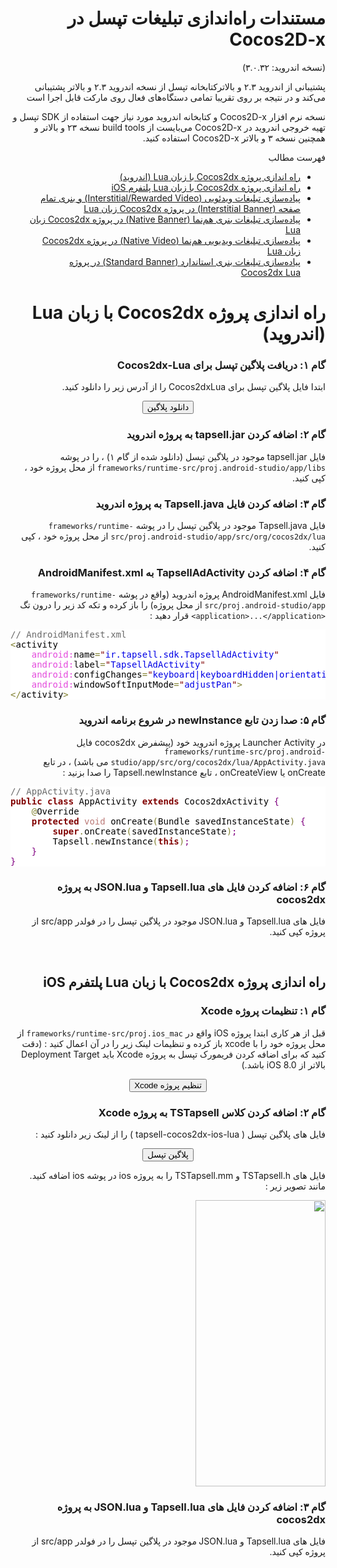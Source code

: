 <div dir="rtl">
 <h1>مستندات راه‌اندازی تبلیغات تپسل در Cocos2D-x</h1>
(نسخه اندروید: ۳.۰.۳۲)

پشتیبانی از اندروید ۲.۳ و بالاترکتابخانه تپسل از نسخه اندروید ۲.۳ و بالاتر پشتیبانی می‌کند و در نتیجه بر روی تقریبا تمامی دستگاه‌های فعال روی مارکت قابل اجرا است

نسخه نرم افزار Cocos2D-x و کتابخانه اندروید مورد نیاز جهت استفاده از SDK تپسل و تهیه خروجی اندروید در Cocos2D-x می‌بایست از build tools نسخه ۲۳ و بالاتر و همچنین نسخه ۳ و بالاتر Cocos2D-x استفاده کنید.

فهرست مطالب
<ul>
 	<li><a href="#android-init">راه اندازی پروژه Cocos2dx با زبان Lua (اندروید)</a></li>
 	<li><a href="#ios-init">راه اندازی پروژه Cocos2dx با زبان Lua پلتفرم iOS</a></li>
 	<li><a href="">پیاده‌سازی تبلیغات ویدئویی (Interstitial/Rewarded Video) و بنری تمام صفحه (Interstitial Banner) در پروژه Cocos2dx زبان Lua</a></li>
 	<li><a href="">پیاده‌سازی تبلیغات بنری هم‌نما (Native Banner) در پروژه Cocos2dx زبان Lua</a></li>
 	<li><a href="">پیاده‌سازی تبلیغات ویدیویی هم‌نما (Native Video) در پروژه Cocos2dx زبان Lua</a></li>
 	<li><a href="">پیاده‌سازی تبلیغات بنری استاندارد (Standard Banner) در پروژه Cocos2dx Lua</a></li>
</ul>

<div id="android-init">
<h1>راه اندازی پروژه Cocos2dx با زبان Lua (اندروید)</h1>
<h3>گام ۱: دریافت پلاگین تپسل برای Cocos2dx-Lua</h3>
ابتدا فایل پلاگین تپسل برای Cocos2dxLua را از آدرس زیر را دانلود کنید.
<p style="text-align: center;"><a href="https://storage.backtory.com/tapsell-server/sdk/tapsell-cocos2dx-android-lua.zip"><button>دانلود پلاگین</button></a></p>

<h3>گام ۲: اضافه کردن tapsell.jar به پروژه اندروید</h3>
فایل tapsell.jar موجود در پلاگین تپسل (دانلود شده از گام ۱) ، را در پوشه <code>frameworks/runtime-src/proj.android-studio/app/libs</code> از محل پروژه خود ، کپی کنید.
<h3>گام ۳: اضافه کردن فایل Tapsell.java به پروژه اندروید</h3>
فایل Tapsell.java موجود در پلاگین تپسل را در پوشه <code>frameworks/runtime-src/proj.android-studio/app/src/org/cocos2dx/lua</code> از محل پروژه خود ، کپی کنید.
<h3>گام ۴: اضافه کردن TapsellAdActivity به AndroidManifest.xml</h3>
فایل AndroidManifest.xml پروژه اندروید (واقع در پوشه <code>frameworks/runtime-src/proj.android-studio/app</code> از محل پروژه) را باز کرده و تکه کد زیر را درون تگ <code>&lt;application&gt;...&lt;/application&gt;</code> قرار دهید :
<pre style="color: #000000; background: #ffffff;" dir="ltr"><span style="color: #696969;">// AndroidManifest.xml</span>
<span style="color: #808030;">&lt;</span>activity
<span style="color: #e34adc;">    android:</span>name<span style="color: #808030;">=</span><span style="color: #800000;">"</span><span style="color: #0000e6;">ir.tapsell.sdk.TapsellAdActivity</span><span style="color: #800000;">"</span>
<span style="color: #e34adc;">    android:</span>label<span style="color: #808030;">=</span><span style="color: #800000;">"</span><span style="color: #0000e6;">TapsellAdActivity</span><span style="color: #800000;">"</span>
<span style="color: #e34adc;">    android:</span>configChanges<span style="color: #808030;">=</span><span style="color: #800000;">"</span><span style="color: #0000e6;">keyboard|keyboardHidden|orientation|screenSize</span><span style="color: #800000;">"</span>
<span style="color: #e34adc;">    android:</span>windowSoftInputMode<span style="color: #808030;">=</span><span style="color: #800000;">"</span><span style="color: #0000e6;">adjustPan</span><span style="color: #800000;">"</span><span style="color: #808030;">&gt;</span>
<span style="color: #808030;">&lt;</span><span style="color: #808030;">/</span>activity<span style="color: #808030;">&gt;</span>
</pre>
<h3>گام ۵: صدا زدن تابع newInstance در شروع برنامه اندروید</h3>
در Launcher Activity پروژه اندروید خود (پیشفرض cocos2dx فایل <code>frameworks/runtime-src/proj.android-studio/app/src/org/cocos2dx/lua/AppActivity.java</code> می باشد) ، در تابع onCreate یا onCreateView ، تابع Tapsell.newInstance را صدا بزنید :
<pre style="color: #000000; background: #ffffff;" dir="ltr"><span style="color: #696969;">// AppActivity.java</span>
<span style="color: #800000; font-weight: bold;">public</span> <span style="color: #800000; font-weight: bold;">class</span> AppActivity <span style="color: #800000; font-weight: bold;">extends</span> Cocos2dxActivity <span style="color: #800080;">{</span>
    <span style="color: #808030;">@</span>Override
    <span style="color: #800000; font-weight: bold;">protected</span> <span style="color: #bb7977;">void</span> onCreate<span style="color: #808030;">(</span>Bundle savedInstanceState<span style="color: #808030;">)</span> <span style="color: #800080;">{</span>
        <span style="color: #800000; font-weight: bold;">super</span><span style="color: #808030;">.</span>onCreate<span style="color: #808030;">(</span>savedInstanceState<span style="color: #808030;">)</span><span style="color: #800080;">;</span>
        Tapsell<span style="color: #808030;">.</span>newInstance<span style="color: #808030;">(</span><span style="color: #800000; font-weight: bold;">this</span><span style="color: #808030;">)</span><span style="color: #800080;">;</span>
    <span style="color: #800080;">}</span>
<span style="color: #800080;">}</span></pre>
<h3>گام ۶:‌ اضافه کردن فایل های  Tapsell.lua و JSON.lua به پروژه cocos2dx</h3>
فایل های  Tapsell.lua و JSON.lua<strong> </strong>موجود در پلاگین تپسل را در فولدر src/app از پروژه کپی کنید.

&nbsp;
</div>

<div id="ios-init">
 <h2>راه اندازی پروژه Cocos2dx با زبان Lua پلتفرم iOS</h2>
 <h3><strong>گام ۱: تنظیمات پروژه Xcode</strong></h3>
قبل از هر کاری ابتدا پروژه iOS واقع در <span class="s1"><code>frameworks/runtime-src/proj.ios_mac</code> از محل پروژه خود را با xcode باز کرده و تنظیمات لینک زیر را در آن اعمال کنید : (دقت کنید که برای اضافه کردن فریمورک تپسل به پروژه Xcode باید Deployment Target بالاتر از iOS 8.0 باشد.)</span>
<p style="text-align: center;"><a href="https://answers.tapsell.ir?ht_kb=ios-sdk"><button>تنظیم پروژه Xcode</button></a></p>

<h3><strong>گام ۲: اضافه کردن کلاس TSTapsell به پروژه Xcode</strong></h3>
فایل های پلاگین تپسل  ( tapsell-cocos2dx-ios-lua ) را از لینک زیر دانلود کنید :
<p style="text-align: center;"><a href="https://storage.backtory.com/tapsell-server/sdk/tapsell-cocos2dx-ios-lua.zip"><button>پلاگین تپسل</button></a></p>
<p style="text-align: right;">فایل های TSTapsell.h و TSTapsell.mm را به پروژه ios در پوشه ios اضافه کنید. مانند تصویر زیر :</p>
<p style="text-align: right;"><img class="aligncenter wp-image-2377" src="https://answers.tapsell.ir/wp-content/uploads/2017/12/Screen-Shot-2017-12-20-at-4.41.20-PM.png" alt="" width="208" height="458" /></p>

<h3 id="گام-۶‌-اضافه-کردن-فایل-های-tapsell-lua-و-json-lua-به-پر">گام ۳:‌ اضافه کردن فایل های  Tapsell.lua و JSON.lua به پروژه cocos2dx</h3>
فایل های  Tapsell.lua و JSON.lua<strong> </strong>موجود در پلاگین تپسل را در فولدر src/app از پروژه کپی کنید.

&nbsp;
</div>

</div>

